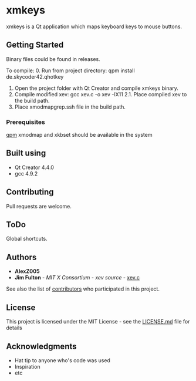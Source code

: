 # xmkeys

xmkeys is a Qt application which maps keyboard keys to mouse buttons.

## Getting Started

Binary files could be found in releases.

To compile:
0. Run from  project directory: qpm install de.skycoder42.qhotkey
1. Open the project folder with Qt Creator and compile xmkeys binary. 
2. Compile modified xev: gcc xev.c -o xev -lX11
2.1. Place compiled xev to the build path.
3. Place xmodmapgrep.ssh file in the build path.

### Prerequisites

[qpm](https://www.qpm.io/)
xmodmap and xkbset should be available in the system

## Built using

* Qt Creator 4.4.0
* gcc 4.9.2

## Contributing

Pull requests are welcome.

## ToDo

Global shortcuts.

## Authors

* **AlexZ005**
* **Jim Fulton** - *MIT X Consortium - xev source* - [xev.c](http://xev.sourcearchive.com/documentation/1:1.0.2-0ubuntu1/xev_8c-source.html)
 
See also the list of [contributors](https://github.com/your/project/contributors) who participated in this project.

## License

This project is licensed under the MIT License - see the [LICENSE.md](LICENSE.md) file for details

## Acknowledgments

* Hat tip to anyone who's code was used
* Inspiration
* etc

